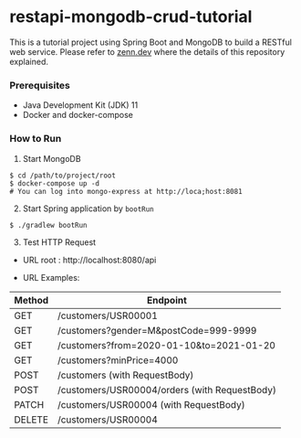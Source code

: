 # restapi-mongodb-crud-tutorial

This is a tutorial project using Spring Boot and MongoDB to build a RESTful web service. Please refer to [zenn.dev](https://zenn.dev/numacci/articles/restapi-mongodb-crud-tutorial) where the details of this repository explained.

### Prerequisites

* Java Development Kit (JDK) 11
* Docker and docker-compose

### How to Run

1. Start MongoDB

```Shell
$ cd /path/to/project/root
$ docker-compose up -d
# You can log into mongo-express at http://loca;host:8081
```

2. Start Spring application by `bootRun`

```Shell
$ ./gradlew bootRun
```

3. Test HTTP Request

* URL root : http://localhost:8080/api

* URL Examples:

| Method | Endpoint |
| --- | --- |
| GET | /customers/USR00001 |
| GET | /customers?gender=M&postCode=999-9999 |
| GET | /customers?from=2020-01-10&to=2021-01-20 |
| GET | /customers?minPrice=4000 |
| POST | /customers (with RequestBody) |
| POST | /customers/USR00004/orders (with RequestBody) |
| PATCH | /customers/USR00004 (with RequestBody) |
| DELETE | /customers/USR00004 |
